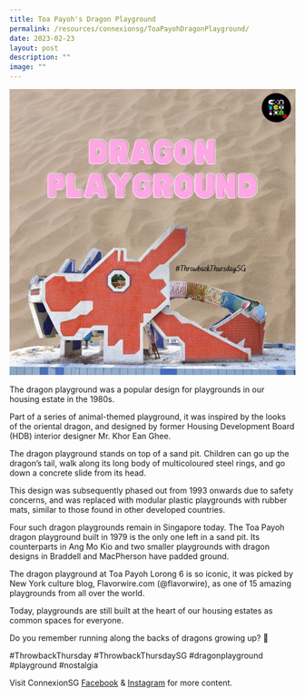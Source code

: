 ```yaml
---
title: Toa Payoh's Dragon Playground
permalink: /resources/connexionsg/ToaPayohDragonPlayground/
date: 2023-02-23
layout: post
description: ""
image: ""
---
```

![](/images/connexionsg/2023/332764213_958501005568429_685991343749609938_n.png)

The dragon playground was a popular design for playgrounds in our housing estate in the 1980s.

Part of a series of animal-themed playground, it was inspired by the looks of the oriental dragon, and designed by former Housing Development Board (HDB) interior designer Mr. Khor Ean Ghee.

The dragon playground stands on top of a sand pit. Children can go up the dragon’s tail, walk along its long body of multicoloured steel rings, and go down a concrete slide from its head.

This design was subsequently phased out from 1993 onwards due to safety concerns, and was replaced with modular plastic playgrounds with rubber mats, similar to those found in other developed countries.

Four such dragon playgrounds remain in Singapore today. The Toa Payoh dragon playground built in 1979 is the only one left in a sand pit. Its counterparts in Ang Mo Kio and two smaller playgrounds with dragon designs in Braddell and MacPherson have padded ground.

The dragon playground at Toa Payoh Lorong 6 is so iconic, it was picked by New York culture blog, Flavorwire.com (@flavorwire), as one of 15 amazing playgrounds from all over the world.

Today, playgrounds are still built at the heart of our housing estates as common spaces for everyone.

Do you remember running along the backs of dragons growing up? 🐉

#ThrowbackThursday #ThrowbackThursdaySG #dragonplayground #playground #nostalgia

Visit ConnexionSG [Facebook](https://www.facebook.com/ConnexionSG) & [Instagram](https://www.instagram.com/connexionsg/) for more content.